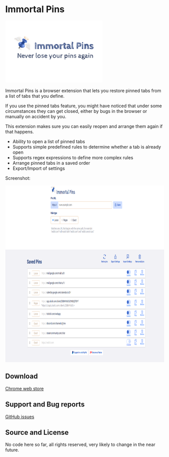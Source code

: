 # Immortal Pins

<img src="./images/cover.png" alt="Immortal Pins cover" width="308" height="196">

Immortal Pins is a browser extension that lets you restore pinned tabs from a list of tabs that you define.

If you use the pinned tabs feature, you might have noticed that under some circumstances they can get closed, either by bugs in the browser or manually on accident by you.

This extension makes sure you can easily reopen and arrange them again if that happens.

* Ability to open a list of pinned tabs
* Supports simple predefined rules to determine whether a tab is already open
* Supports regex expressions to define more complex rules
* Arrange pinned tabs in a saved order
* Export/Import of settings

Screenshot:

<img src="./images/screenshot_1.png" alt="Immortal Pins screenshot" width="896" height="560">


## Download
[Chrome web store](https://chrome.google.com/webstore/detail/afidegpkabcaoimfpnilmmmphfleeefo)

## Support and Bug reports
[GitHub issues](https://github.com/C0rn3j/ImmortalPins/issues)

## Source and License

No code here so far, all rights reserved, very likely to change in the near future.
